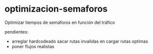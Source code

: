 # optimizacion-semaforos
Optimizar tiempos de semáforos en función del tráfico

pendientes: 
- arreglar hardcodeado sacar rutas invalidas en cargar rutas optimas
- poner flujos realistas
